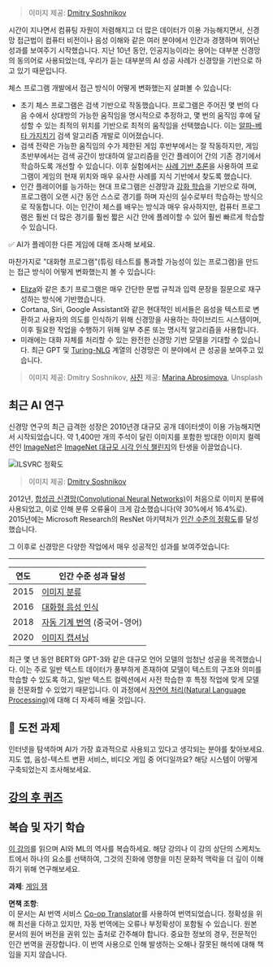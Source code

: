 <!--
CO_OP_TRANSLATOR_METADATA:
{
  "original_hash": "5d1cbc67a9690adb5b33adf297794087",
  "translation_date": "2025-08-24T21:27:23+00:00",
  "source_file": "lessons/1-Intro/README.md",
  "language_code": "ko"
}
-->
> 이미지 제공: [Dmitry Soshnikov](http://soshnikov.com)

시간이 지나면서 컴퓨팅 자원이 저렴해지고 더 많은 데이터가 이용 가능해지면서, 신경망 접근법이 컴퓨터 비전이나 음성 이해와 같은 여러 분야에서 인간과 경쟁하며 뛰어난 성과를 보여주기 시작했습니다. 지난 10년 동안, 인공지능이라는 용어는 대부분 신경망의 동의어로 사용되었는데, 우리가 듣는 대부분의 AI 성공 사례가 신경망을 기반으로 하고 있기 때문입니다.

체스 프로그램 개발에서 접근 방식이 어떻게 변화했는지 살펴볼 수 있습니다:

* 초기 체스 프로그램은 검색 기반으로 작동했습니다. 프로그램은 주어진 몇 번의 다음 수에서 상대방의 가능한 움직임을 명시적으로 추정하고, 몇 번의 움직임 후에 달성할 수 있는 최적의 위치를 기반으로 최적의 움직임을 선택했습니다. 이는 [알파-베타 가지치기](https://en.wikipedia.org/wiki/Alpha%E2%80%93beta_pruning) 검색 알고리즘 개발로 이어졌습니다.
* 검색 전략은 가능한 움직임의 수가 제한된 게임 후반부에서는 잘 작동하지만, 게임 초반부에서는 검색 공간이 방대하여 알고리즘을 인간 플레이어 간의 기존 경기에서 학습하도록 개선할 수 있습니다. 이후 실험에서는 [사례 기반 추론](https://en.wikipedia.org/wiki/Case-based_reasoning)을 사용하여 프로그램이 게임의 현재 위치와 매우 유사한 사례를 지식 기반에서 찾도록 했습니다.
* 인간 플레이어를 능가하는 현대 프로그램은 신경망과 [강화 학습](https://en.wikipedia.org/wiki/Reinforcement_learning)을 기반으로 하며, 프로그램이 오랜 시간 동안 스스로 경기를 하며 자신의 실수로부터 학습하는 방식으로 작동합니다. 이는 인간이 체스를 배우는 방식과 매우 유사하지만, 컴퓨터 프로그램은 훨씬 더 많은 경기를 훨씬 짧은 시간 안에 플레이할 수 있어 훨씬 빠르게 학습할 수 있습니다.

✅ AI가 플레이한 다른 게임에 대해 조사해 보세요.

마찬가지로 "대화형 프로그램"(튜링 테스트를 통과할 가능성이 있는 프로그램)을 만드는 접근 방식이 어떻게 변화했는지 볼 수 있습니다:

* [Eliza](https://en.wikipedia.org/wiki/ELIZA)와 같은 초기 프로그램은 매우 간단한 문법 규칙과 입력 문장을 질문으로 재구성하는 방식에 기반했습니다.
* Cortana, Siri, Google Assistant와 같은 현대적인 비서들은 음성을 텍스트로 변환하고 사용자의 의도를 인식하기 위해 신경망을 사용하는 하이브리드 시스템이며, 이후 필요한 작업을 수행하기 위해 일부 추론 또는 명시적 알고리즘을 사용합니다.
* 미래에는 대화 자체를 처리할 수 있는 완전한 신경망 기반 모델을 기대할 수 있습니다. 최근 GPT 및 [Turing-NLG](https://turing.microsoft.com/) 계열의 신경망은 이 분야에서 큰 성공을 보여주고 있습니다.

> 이미지 제공: Dmitry Soshnikov, [사진](https://unsplash.com/photos/r8LmVbUKgns) 제공: [Marina Abrosimova](https://unsplash.com/@abrosimova_marina_foto), Unsplash

## 최근 AI 연구

신경망 연구의 최근 급격한 성장은 2010년경 대규모 공개 데이터셋이 이용 가능해지면서 시작되었습니다. 약 1,400만 개의 주석이 달린 이미지를 포함한 방대한 이미지 컬렉션인 [ImageNet](https://en.wikipedia.org/wiki/ImageNet)은 [ImageNet 대규모 시각 인식 챌린지](https://image-net.org/challenges/LSVRC/)의 탄생을 이끌었습니다.

![ILSVRC 정확도](../../../../lessons/1-Intro/images/ilsvrc.gif)

> 이미지 제공: [Dmitry Soshnikov](http://soshnikov.com)

2012년, [합성곱 신경망(Convolutional Neural Networks)](../4-ComputerVision/07-ConvNets/README.md)이 처음으로 이미지 분류에 사용되었고, 이로 인해 분류 오류율이 크게 감소했습니다(약 30%에서 16.4%로). 2015년에는 Microsoft Research의 ResNet 아키텍처가 [인간 수준의 정확도](https://doi.org/10.1109/ICCV.2015.123)를 달성했습니다.

그 이후로 신경망은 다양한 작업에서 매우 성공적인 성과를 보여주었습니다:

---

연도 | 인간 수준 성과 달성
-----|-------------------
2015 | [이미지 분류](https://doi.org/10.1109/ICCV.2015.123)
2016 | [대화형 음성 인식](https://arxiv.org/abs/1610.05256)
2018 | [자동 기계 번역](https://arxiv.org/abs/1803.05567) (중국어-영어)
2020 | [이미지 캡셔닝](https://arxiv.org/abs/2009.13682)

최근 몇 년 동안 BERT와 GPT-3와 같은 대규모 언어 모델의 엄청난 성공을 목격했습니다. 이는 주로 일반 텍스트 데이터가 풍부하게 존재하여 모델이 텍스트의 구조와 의미를 학습할 수 있도록 하고, 일반 텍스트 컬렉션에서 사전 학습한 후 특정 작업에 맞게 모델을 전문화할 수 있었기 때문입니다. 이 과정에서 [자연어 처리(Natural Language Processing)](../5-NLP/README.md)에 대해 더 자세히 배울 것입니다.

## 🚀 도전 과제

인터넷을 탐색하며 AI가 가장 효과적으로 사용되고 있다고 생각되는 분야를 찾아보세요. 지도 앱, 음성-텍스트 변환 서비스, 비디오 게임 중 어디일까요? 해당 시스템이 어떻게 구축되었는지 조사해보세요.

## [강의 후 퀴즈](https://ff-quizzes.netlify.app/en/ai/quiz/2)

## 복습 및 자기 학습

[이 강의](https://github.com/microsoft/ML-For-Beginners/tree/main/1-Introduction/2-history-of-ML)를 읽으며 AI와 ML의 역사를 복습하세요. 해당 강의나 이 강의 상단의 스케치노트에서 하나의 요소를 선택하여, 그것의 진화에 영향을 미친 문화적 맥락을 더 깊이 이해하기 위해 연구해보세요.

**과제**: [게임 잼](assignment.md)

**면책 조항**:  
이 문서는 AI 번역 서비스 [Co-op Translator](https://github.com/Azure/co-op-translator)를 사용하여 번역되었습니다. 정확성을 위해 최선을 다하고 있지만, 자동 번역에는 오류나 부정확성이 포함될 수 있습니다. 원본 문서의 원어 버전을 권위 있는 출처로 간주해야 합니다. 중요한 정보의 경우, 전문적인 인간 번역을 권장합니다. 이 번역 사용으로 인해 발생하는 오해나 잘못된 해석에 대해 책임을 지지 않습니다.